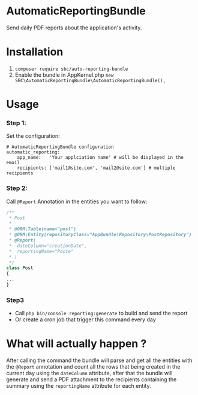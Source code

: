 # AutomaticReportingBundle

Send daily PDF reports about the application's activity.

# Installation

1. `composer require sbc/auto-reporting-bundle`<br>
2. Enable the bundle in AppKernel.php `new SBC\AutomaticReportingBundle\AutomaticReportingBundle(),`<br>

# Usage
### Step 1:
Set the configuration:<br>
```
# AutomaticReportingBundle configuration
automatic_reporting:
    app_name:   'Your applciation name' # will be displayed in the email
    recipients: ['mail1@site.com', 'mail2@site.com'] # multiple recipients
```
### Step 2:
Call `@Report` Annotation in the entities you want to follow:
```php
/**
 * Post
 *
 * @ORM\Table(name="post")
 * @ORM\Entity(repositoryClass="AppBundle\Repository\PostRepository")
 * @Report(
 *  dateColumn="creationDate",
 *  reportingName="Poste"
 * )
 */
class Post
{
...
}
```

### Step3
* Call `php bin/console reporting:generate` to build and send the report
* Or create a cron job that trigger this command every day

# What will actually happen ?
After calling the command the bundle will parse and get all the entities with the `@Report` annotation and
count all the rows that being created in the current day using the `dateColumn` attribute,
after that the bundle will generate and send a PDF attachment to the recipients containing the summary using the `reportingName` attribute for each entity.